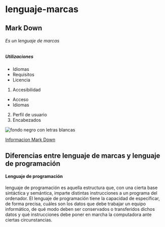 lenguaje-marcas
===============
## Mark Down

###### Es un lenguaje de marcas

##### Utilizaciones

- Idiomas
- Requisitos
- Licencia

1. Accesibilidad
  - Acceso
  - Idiomas
2. Perfil de usuario
3. Encabezados

![fondo negro con letras blancas](http://fcruzbello.es/wp-content/uploads/Markdown.png "titulo")

[Informacion Mark Down](http://joedicastro.com/pages/markdown.html#mark9)


## Diferencias entre lenguaje de marcas y lenguaje de programación

#### Lenguaje de programación

lenguaje de programación es aquella estructura que, con una cierta base sintáctica y semántica, imparte distintas instrucciones a un programa del ordenador. El lenguaje de programación tiene la capacidad de especificar, de forma precisa, cuáles son los datos que debe trabajar un equipo informático, de qué modo deben ser conservados o transferidos dichos datos y qué instrucciones debe poner en marcha la computadora ante ciertas circunstancias.


